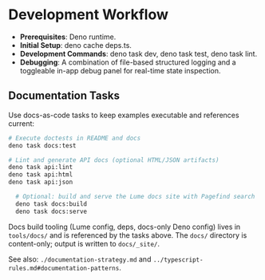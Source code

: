 # **Development Workflow**

* **Prerequisites**: Deno runtime.  
* **Initial Setup**: deno cache deps.ts.  
* **Development Commands**: deno task dev, deno task test, deno task lint.  
* **Debugging**: A combination of file-based structured logging and a toggleable in-app debug panel for real-time state inspection.

## Documentation Tasks

Use docs-as-code tasks to keep examples executable and references current:

```bash
# Execute doctests in README and docs
deno task docs:test

# Lint and generate API docs (optional HTML/JSON artifacts)
deno task api:lint
deno task api:html
deno task api:json

  # Optional: build and serve the Lume docs site with Pagefind search
  deno task docs:build
  deno task docs:serve
```

Docs build tooling (Lume config, deps, docs-only Deno config) lives in `tools/docs/` and is referenced by the tasks above. The `docs/` directory is content-only; output is written to `docs/_site/`.

See also: `./documentation-strategy.md` and `../typescript-rules.md#documentation-patterns`.
